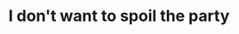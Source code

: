 ---
ee_id: '38'
site: '1'
type: '2'
url: 2007-020-i-dont-want-to-spoil-the-party
title: I don't want to spoil the party
year: '2007'
display_year: '2007'
medium: Video
dims:
pitch: "​Beatles 1st US press conference with an additional laser porter between Paul's
  eyes."
ps:
live_url:
related:
youtube:
related_code:
imgs: spoil-party-2007-020-install-database-ih_1.jpg
subheading:
download:
add_credit:
add_credits:
commission:
layout: things-i-made
---
